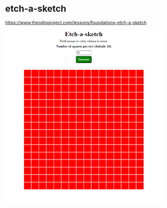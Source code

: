 # etch-a-sketch
https://www.theodinproject.com/lessons/foundations-etch-a-sketch

![alt text](image.png)